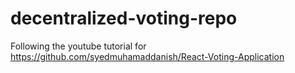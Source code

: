 # decentralized-voting-repo

Following the youtube tutorial for https://github.com/syedmuhamaddanish/React-Voting-Application
